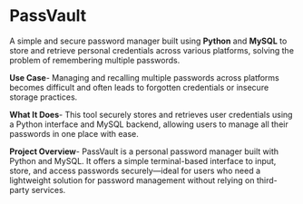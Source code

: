 # PassVault
A simple and secure password manager built using **Python** and **MySQL** to store and retrieve personal credentials across various platforms, solving the problem of remembering multiple passwords.

**Use Case**-
Managing and recalling multiple passwords across platforms becomes difficult and often leads to forgotten credentials or insecure storage practices.

**What It Does**-
This tool securely stores and retrieves user credentials using a Python interface and MySQL backend, allowing users to manage all their passwords in one place with ease.

**Project Overview**-
PassVault is a personal password manager built with Python and MySQL. It offers a simple terminal-based interface to input, store, and access passwords securely—ideal for users who need a lightweight solution for password management without relying on third-party services.
